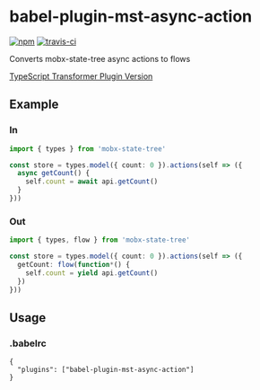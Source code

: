 # babel-plugin-mst-async-action

[![npm](https://img.shields.io/npm/v/babel-plugin-mst-async-action.svg)](https://www.npmjs.com/package/babel-plugin-mst-async-action)
[![travis-ci](https://travis-ci.com/newraina/babel-plugin-mst-async-action.svg?branch=master)](https://travis-ci.com/newraina/babel-plugin-mst-async-action)

Converts mobx-state-tree async actions to flows

[TypeScript Transformer Plugin Version](https://github.com/newraina/ts-plugin-mst-async-action)

## Example

### In

```ts
import { types } from 'mobx-state-tree'

const store = types.model({ count: 0 }).actions(self => ({
  async getCount() {
    self.count = await api.getCount()
  }
}))
```

### Out

```ts
import { types, flow } from 'mobx-state-tree'

const store = types.model({ count: 0 }).actions(self => ({
  getCount: flow(function*() {
    self.count = yield api.getCount()
  })
}))
```

## Usage

### .babelrc

```json5
{
  "plugins": ["babel-plugin-mst-async-action"]
}
```
